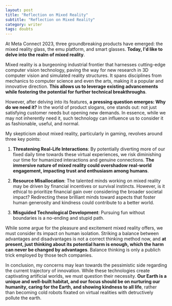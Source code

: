 ```yaml
---
layout: post
title: "Reflection on Mixed Reality"
subtitle: "Reflection on Mixed Reality"
category: writer
tags: doubts
---
```


At Meta Connect 2023, three groundbreaking products have emerged: the mixed reality glass, the emu platform, and smart glasses. **Today, I'd like to delve into the realm of mixed reality**.

Mixed reality is a burgeoning industrial frontier that harnesses cutting-edge computer vision technology, paving the way for new research in 3D computer vision and simulated reality structures. It spans disciplines from mechanics to computer science and even the arts, making it a popular and innovative direction. **This allows us to leverage existing advancements while fostering the potential for further technical breakthroughs**.

However, after delving into its features, **a pressing question emerges: Why do we need it?** In the world of product slogans, one stands out: not just satisfying customer needs but opening new demands. In essence, while we may not inherently need it, such technology can influence us to consider it as fashionable, useful, and normal.

My skepticism about mixed reality, particularly in gaming, revolves around three key points:

1. **Threatening Real-Life Interactions**: By potentially diverting more of our fixed daily time towards these virtual experiences, we risk diminishing our time for humanized interactions and genuine connections. **The immersive nature of mixed reality could overshadow real-world engagement, impacting trust and enthusiasm among humans**.

2. **Resource Misallocation**: The talented minds working on mixed reality may be driven by financial incentives or survival instincts. However, is it ethical to prioritize financial gain over considering the broader societal impact? Redirecting these brilliant minds toward aspects that foster human generosity and kindness could contribute to a better world.

3. **Misguided Technological Development**: Pursuing fun without boundaries is a no-ending and stupid path. 

While some argue for the pleasure and excitement mixed reality offers, we must consider its impact on human isolation. Striking a balance between advantages and disadvantages is not a correct thinking method now, and **at present, just thinking about its potential harm is enough, which the harm can never be changed by advantages**. Balance thinking is only a publich trick employed by those tech companies.

In conclusion, my concerns may lean towards the pessimistic side regarding the current trajectory of innovation. While these technologies create captivating artificial worlds, we must question their necessity. **Our Earth is a unique and well-built habitat, and our focus should be on nurturing our humanity, caring for the Earth, and showing kindness to all life**, rather than becoming cold robots fixated on virtual realities with detructively pollute the earth.